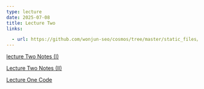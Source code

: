 ```yaml
---
type: lecture
date: 2025-07-08
title: Lecture Two
links: 

  - url: https://github.com/wonjun-seo/cosmos/tree/master/static_files/presentations/lecture_two
---
```



[lecture Two Notes (I)](https://github.com/wonjun-seo/cosmos/blob/master/static_files/presentations/lecture_two/notes/DA(1).pdf)

[Lecture Two Notes (II)](https://github.com/wonjun-seo/cosmos/blob/master/static_files/presentations/lecture_two/notes/DA(2).pdf)

[Lecture One Code](https://github.com/wonjun-seo/cosmos/tree/master/static_files/presentations/lecture_two)